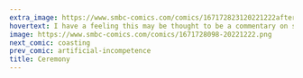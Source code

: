 ```yaml
---
extra_image: https://www.smbc-comics.com/comics/167172823120221222after.png
hovertext: I have a feeling this may be thought to be a commentary on something or other, so for the record I just thought it was funny.
image: https://www.smbc-comics.com/comics/1671728098-20221222.png
next_comic: coasting
prev_comic: artificial-incompetence
title: Ceremony
---
```


